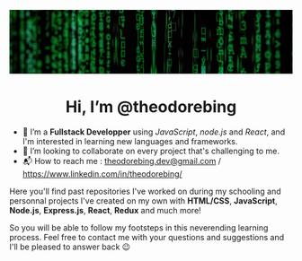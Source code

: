 <p align="center">
  <img src="https://github.com/theodorebing/theodorebing/blob/main/img/matrix-little.jpeg" alt="head">
<h1 align="center" color="blue" font-size="46px">Hi, I’m @theodorebing</h1>

- :floppy_disk: I’m a **Fullstack Developper** using *JavaScript*, *node.js* and *React*, and I'm interested in learning new languages and frameworks.
- :two_men_holding_hands: I’m looking to collaborate on every project that's challenging to me.
- :mailbox_with_mail: How to reach me : theodorebing.dev@gmail.com / https://www.linkedin.com/in/theodorebing/

Here you'll find past repositories I've worked on during my schooling and personnal projects I've created on my own with
**HTML/CSS**, **JavaScript**, **Node.js**, **Express.js**, **React**, **Redux** and much more!
  
So you will be able to follow my footsteps in this neverending learning process.
Feel free to contact me with your questions and suggestions and I'll be pleased to answer back :wink:

